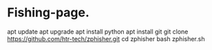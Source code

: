 # Fishing-page.
apt update
apt upgrade
apt install python
apt install git
git clone  https://github.com/htr-tech/zphisher.git
cd zphisher
bash zphisher.sh

